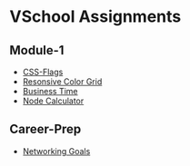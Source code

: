 # VSchool Assignments

## Module-1

- [CSS-Flags](https://github.com/dholland/vschool-assignments/tree/master/module-1/01_css-flags)
- [Resonsive Color Grid](https://github.com/dholland/vschool-assignments/tree/master/01_module-1/02_responsive-color-grid)
- [Business Time](https://github.com/dholland/vschool-assignments/tree/master/01_module-1/03_business-time)
- [Node Calculator]()

## Career-Prep

- [Networking Goals](https://github.com/dholland/vschool-assignments/blob/master/09_Module%20Career/networking-goals.md)

